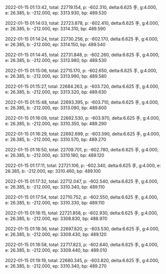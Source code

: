 2022-01-15 01:13:42, total: 22719.154, p: -602.310, delta:6.625 手, g:4.000, e: 26.385, b: -212.000, ep: 3313.930, bp: 489.530

2022-01-15 01:14:03, total: 22723.878, p: -602.410, delta:6.625 手, g:4.000, e: 26.385, b: -212.000, ep: 3314.310, bp: 489.590

2022-01-15 01:14:24, total: 22730.256, p: -602.170, delta:6.625 手, g:4.000, e: 26.385, b: -212.000, ep: 3314.150, bp: 489.540

2022-01-15 01:14:45, total: 22731.848, p: -602.260, delta:6.625 手, g:4.000, e: 26.385, b: -212.000, ep: 3313.980, bp: 489.530

2022-01-15 01:15:06, total: 22715.170, p: -602.650, delta:6.625 手, g:4.000, e: 26.385, b: -212.000, ep: 3313.990, bp: 489.580

2022-01-15 01:15:27, total: 22684.263, p: -603.720, delta:6.625 手, g:4.000, e: 26.385, b: -212.000, ep: 3313.320, bp: 489.630

2022-01-15 01:15:48, total: 22693.395, p: -603.710, delta:6.625 手, g:4.000, e: 26.385, b: -212.000, ep: 3313.090, bp: 489.600

2022-01-15 01:16:09, total: 22692.530, p: -603.970, delta:6.625 手, g:4.000, e: 26.385, b: -212.000, ep: 3310.350, bp: 489.290

2022-01-15 01:16:29, total: 22692.699, p: -603.590, delta:6.625 手, g:4.000, e: 26.385, b: -212.000, ep: 3310.570, bp: 489.270

2022-01-15 01:16:50, total: 22709.701, p: -602.780, delta:6.625 手, g:4.000, e: 26.385, b: -212.000, ep: 3310.180, bp: 489.120

2022-01-15 01:17:11, total: 22721.106, p: -602.340, delta:6.625 手, g:4.000, e: 26.385, b: -212.000, ep: 3310.460, bp: 489.100

2022-01-15 01:17:32, total: 22712.047, p: -602.540, delta:6.625 手, g:4.000, e: 26.385, b: -212.000, ep: 3310.340, bp: 489.110

2022-01-15 01:17:54, total: 22710.752, p: -602.550, delta:6.625 手, g:4.000, e: 26.385, b: -212.000, ep: 3310.330, bp: 489.110

2022-01-15 01:18:15, total: 22721.858, p: -602.930, delta:6.625 手, g:4.000, e: 26.385, b: -212.000, ep: 3308.830, bp: 488.970

2022-01-15 01:18:36, total: 22697.820, p: -603.530, delta:6.625 手, g:4.000, e: 26.385, b: -212.000, ep: 3309.430, bp: 489.120

2022-01-15 01:18:58, total: 22717.823, p: -602.640, delta:6.625 手, g:4.000, e: 26.385, b: -212.000, ep: 3309.440, bp: 489.010

2022-01-15 01:19:19, total: 22680.345, p: -603.820, delta:6.625 手, g:4.000, e: 26.385, b: -212.000, ep: 3310.340, bp: 489.270